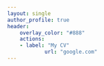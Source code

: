 ```yaml
---
layout: single
author_profile: true
header:
    overlay_color: "#888"
    actions:
    - label: "My CV"
            url: "google.com"
---
```


